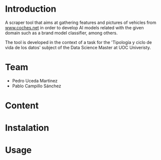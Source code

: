 # Introduction
A scraper tool that aims at gathering features and pictures of vehicles from www.coches.net in order to develop AI  models related with the given domain such as a brand model classifier, among others.

The tool is developed in the context of a task for the 'Tipología y ciclo de vida de los datos' subject of the Data Science Master at UOC Univeristy.

# Team
- Pedro Uceda Martinez
- Pablo Campillo Sánchez

# Content

# Instalation

# Usage

